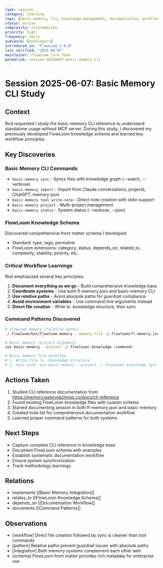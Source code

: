 ```yaml
---
type: session
category: learning
tags: [basic-memory, cli, knowledge-management, documentation, workflow]
status: active
complexity: intermediate
priority: high
frequency: daily
audience: [developers]
introduced_in: "FlowLoom 2.0.0"
last_verified: "2025-06-07"
maintainer: FlowLoom Core Team
permalink: session-20250607-basic-memory-cli
---
```


# Session 2025-06-07: Basic Memory CLI Study

## Context
Rod requested I study the basic-memory CLI reference to understand standalone usage without MCP server. During this study, I discovered my previously developed FlowLoom knowledge schema and learned key workflow principles.

## Key Discoveries

### Basic Memory CLI Commands
- `basic-memory sync` - Syncs files with knowledge graph (--watch, --verbose)
- `basic-memory import` - Import from Claude conversations, projects, ChatGPT, memory-json
- `basic-memory tool write-note` - Direct note creation with stdin support
- `basic-memory project` - Multi-project management
- `basic-memory status` - System status (--verbose, --json)

### FlowLoom Knowledge Schema
Discovered comprehensive front matter schema I developed:
- Standard: type, tags, permalink
- FlowLoom extensions: category, status, depends_on, related_to, complexity, stability, priority, etc.

### Critical Workflow Learnings
Rod emphasized several key principles:
1. **Document everything as we go** - Build comprehensive knowledge base
2. **Coordinate systems** - Use both fl-memory.json and basic-memory CLI
3. **Use relative paths** - Avoid absolute paths for guardrail compliance
4. **Avoid environment variables** - Use command-line arguments instead
5. **Direct file creation** - Write to .knowledge structure, then sync

### Command Patterns Discovered
```bash
# FlowLoom memory (relative paths)
./.flowloom/bin/flowloom-memory --memory-file ./.flowloom/fl-memory.json <command>

# Basic memory (project argument)
uvx basic-memory --project ./.flowloom/.knowledge <command>

# Basic memory file workflow
# 1. Write file to .knowledge structure
# 2. Sync with: uvx basic-memory --project ./.flowloom/.knowledge sync
```

## Actions Taken
1. Studied CLI reference documentation from https://memory.basicmachines.co/docs/cli-reference
2. Found existing FlowLoom knowledge files with custom schema
3. Started documenting session in both fl-memory.json and basic-memory
4. Created todo list for comprehensive documentation workflow
5. Learned proper command patterns for both systems

## Next Steps
- Capture complete CLI reference in knowledge base
- Document FlowLoom schema with examples
- Establish systematic documentation workflow
- Ensure system synchronization
- Track methodology learnings

## Relations
- implements [[Basic Memory Integration]]
- relates_to [[FlowLoom Knowledge Schema]]
- depends_on [[Documentation Workflow]]
- documents [[Command Patterns]]

## Observations
- [workflow] Direct file creation followed by sync is cleaner than tool commands
- [pattern] Relative paths prevent guardrail issues with absolute paths
- [integration] Both memory systems complement each other well
- [schema] FlowLoom front matter provides rich metadata for enterprise use